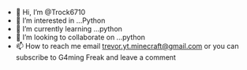 - 👋 Hi, I’m @Trock6710
- 👀 I’m interested in ...Python
- 🌱 I’m currently learning ...python
- 💞️ I’m looking to collaborate on ...python
- 📫 How to reach me email trevor.yt.minecraft@gmail.com or you can subscribe to G4ming Freak and leave a comment

<!---
Trock6710/Trock6710 is a ✨ special ✨ repository because its `README.md` (this file) appears on your GitHub profile.
You can click the Preview link to take a look at your changes.
--->
